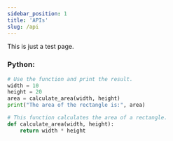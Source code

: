 ```yaml
---
sidebar_position: 1
title: 'APIs'
slug: /api
---
```


This is just a test page.

### Python:
```python
# Use the function and print the result.
width = 10
height = 20
area = calculate_area(width, height)
print("The area of the rectangle is:", area)

# This function calculates the area of a rectangle.
def calculate_area(width, height):
    return width * height
```